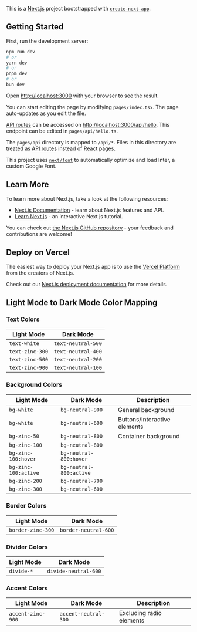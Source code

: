 This is a [Next.js](https://nextjs.org/) project bootstrapped with [`create-next-app`](https://github.com/vercel/next.js/tree/canary/packages/create-next-app).

## Getting Started

First, run the development server:

```bash
npm run dev
# or
yarn dev
# or
pnpm dev
# or
bun dev
```

Open [http://localhost:3000](http://localhost:3000) with your browser to see the result.

You can start editing the page by modifying `pages/index.tsx`. The page auto-updates as you edit the file.

[API routes](https://nextjs.org/docs/api-routes/introduction) can be accessed on [http://localhost:3000/api/hello](http://localhost:3000/api/hello). This endpoint can be edited in `pages/api/hello.ts`.

The `pages/api` directory is mapped to `/api/*`. Files in this directory are treated as [API routes](https://nextjs.org/docs/api-routes/introduction) instead of React pages.

This project uses [`next/font`](https://nextjs.org/docs/basic-features/font-optimization) to automatically optimize and load Inter, a custom Google Font.

## Learn More

To learn more about Next.js, take a look at the following resources:

- [Next.js Documentation](https://nextjs.org/docs) - learn about Next.js features and API.
- [Learn Next.js](https://nextjs.org/learn) - an interactive Next.js tutorial.

You can check out [the Next.js GitHub repository](https://github.com/vercel/next.js/) - your feedback and contributions are welcome!

## Deploy on Vercel

The easiest way to deploy your Next.js app is to use the [Vercel Platform](https://vercel.com/new?utm_medium=default-template&filter=next.js&utm_source=create-next-app&utm_campaign=create-next-app-readme) from the creators of Next.js.

Check out our [Next.js deployment documentation](https://nextjs.org/docs/deployment) for more details.

## Light Mode to Dark Mode Color Mapping

### Text Colors

| Light Mode      | Dark Mode          |
| --------------- | ------------------ |
| `text-white`    | `text-neutral-500` |
| `text-zinc-300` | `text-neutral-400` |
| `text-zinc-500` | `text-neutral-200` |
| `text-zinc-900` | `text-neutral-100` |

### Background Colors

| Light Mode           | Dark Mode               | Description                  |
| -------------------- | ----------------------- | ---------------------------- |
| `bg-white`           | `bg-neutral-900`        | General background           |
| `bg-white`           | `bg-neutral-600`        | Buttons/Interactive elements |
| `bg-zinc-50`         | `bg-neutral-800`        | Container background         |
| `bg-zinc-100`        | `bg-neutral-800`        |                              |
| `bg-zinc-100:hover`  | `bg-neutral-800:hover`  |                              |
| `bg-zinc-100:active` | `bg-neutral-800:active` |                              |
| `bg-zinc-200`        | `bg-neutral-700`        |                              |
| `bg-zinc-300`        | `bg-neutral-600`        |                              |

### Border Colors

| Light Mode        | Dark Mode            |
| ----------------- | -------------------- |
| `border-zinc-300` | `border-neutral-600` |

### Divider Colors

| Light Mode | Dark Mode            |
| ---------- | -------------------- |
| `divide-*` | `divide-neutral-600` |

### Accent Colors

| Light Mode        | Dark Mode            | Description              |
| ----------------- | -------------------- | ------------------------ |
| `accent-zinc-900` | `accent-neutral-300` | Excluding radio elements |
